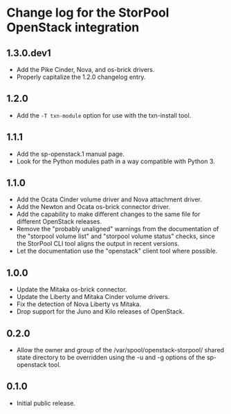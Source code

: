 Change log for the StorPool OpenStack integration
=================================================

1.3.0.dev1
----------

- Add the Pike Cinder, Nova, and os-brick drivers.
- Properly capitalize the 1.2.0 changelog entry.

1.2.0
-----

- Add the `-T txn-module` option for use with the txn-install tool.

1.1.1
-----

- Add the sp-openstack.1 manual page.
- Look for the Python modules path in a way compatible with Python 3.

1.1.0
-----

- Add the Ocata Cinder volume driver and Nova attachment driver.
- Add the Newton and Ocata os-brick connector driver.
- Add the capability to make different changes to the same file for
  different OpenStack releases.
- Remove the "probably unaligned" warnings from the documentation of
  the "storpool volume list" and "storpool volume status" checks, since
  the StorPool CLI tool aligns the output in recent versions.
- Let the documentation use the "openstack" client tool where possible.

1.0.0
-----

- Update the Mitaka os-brick connector.
- Update the Liberty and Mitaka Cinder volume drivers.
- Fix the detection of Nova Liberty vs Mitaka.
- Drop support for the Juno and Kilo releases of OpenStack.

0.2.0
-----

- Allow the owner and group of the /var/spool/openstack-storpool/
  shared state directory to be overridden using the -u and -g
  options of the sp-openstack tool.

0.1.0
-----

- Initial public release.
